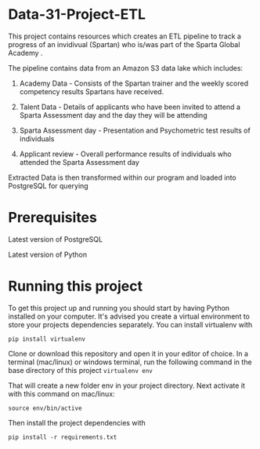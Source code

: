 
# Data-31-Project-ETL

This project contains resources which creates an ETL pipeline to track a progress of an invidivual (Spartan) who is/was part of the Sparta Global Academy .

The pipeline contains data from an Amazon S3 data lake which includes:

1) Academy Data - Consists of the Spartan trainer and the weekly scored competency results Spartans have received.

2) Talent Data - Details of applicants who have been invited to attend a Sparta Assessment day and the day they will be attending

3) Sparta Assessment day - Presentation and Psychometric test results of individuals

4) Applicant review -  Overall performance results of individuals who attended the Sparta Assessment day

Extracted Data is then transformed within our program and loaded into PostgreSQL for querying

# Prerequisites

Latest version of PostgreSQL

Latest version of Python

# Running this project

To get this project up and running you should start by having Python installed on your computer. It's advised you create a virtual environment to store your projects dependencies separately. You can install virtualenv with

``` pip install virtualenv ```

Clone or download this repository and open it in your editor of choice. In a terminal (mac/linux) or windows terminal, run the following command in the base directory of this project
``` virtualenv env ```
 
That will create a new folder env in your project directory. Next activate it with this command on mac/linux:

``` source env/bin/active ```

Then install the project dependencies with

``` pip install -r requirements.txt ```
